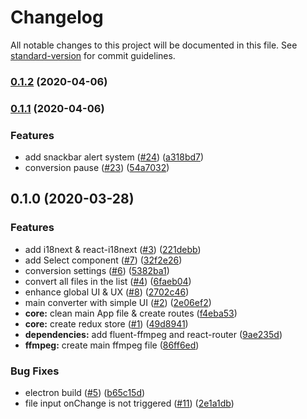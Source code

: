 # Changelog

All notable changes to this project will be documented in this file. See [standard-version](https://github.com/conventional-changelog/standard-version) for commit guidelines.

### [0.1.2](https://github.com/murgatt/material-converter/compare/v0.1.1...v0.1.2) (2020-04-06)

### [0.1.1](https://github.com/murgatt/material-converter/compare/v0.1.0...v0.1.1) (2020-04-06)


### Features

* add snackbar alert system ([#24](https://github.com/murgatt/material-converter/issues/24)) ([a318bd7](https://github.com/murgatt/material-converter/commit/a318bd75614fd323d2625a516727de17c17724f3))
* conversion pause ([#23](https://github.com/murgatt/material-converter/issues/23)) ([54a7032](https://github.com/murgatt/material-converter/commit/54a7032497c0b4af3e4a5fa67d02d46769d51e10))

## 0.1.0 (2020-03-28)


### Features

* add i18next & react-i18next ([#3](https://github.com/murgatt/material-converter/issues/3)) ([221debb](https://github.com/murgatt/material-converter/commit/221debb55d7f75a8ab810b2c80b1d4d63548af63))
* add Select component ([#7](https://github.com/murgatt/material-converter/issues/7)) ([32f2e26](https://github.com/murgatt/material-converter/commit/32f2e261a512e05c621dc0ccf1a71125d44f5c2e))
* conversion settings ([#6](https://github.com/murgatt/material-converter/issues/6)) ([5382ba1](https://github.com/murgatt/material-converter/commit/5382ba10227ce98b215efeaa21de2920e5b68f4f))
* convert all files in the list ([#4](https://github.com/murgatt/material-converter/issues/4)) ([6faeb04](https://github.com/murgatt/material-converter/commit/6faeb04181914a614cc8e71b771429d71997b00c))
* enhance global UI & UX ([#8](https://github.com/murgatt/material-converter/issues/8)) ([2702c46](https://github.com/murgatt/material-converter/commit/2702c46243dd8cc0d09606324a6c27160a3f0246))
* main converter with simple UI ([#2](https://github.com/murgatt/material-converter/issues/2)) ([2e06ef2](https://github.com/murgatt/material-converter/commit/2e06ef29026942964682ff6f8481b1b57cd6f090))
* **core:** clean main App file & create routes ([f4eba53](https://github.com/murgatt/material-converter/commit/f4eba538dc47b19c9adf69954bbc4c84ff1c3c91))
* **core:** create redux store ([#1](https://github.com/murgatt/material-converter/issues/1)) ([49d8941](https://github.com/murgatt/material-converter/commit/49d89419e143a5dac7564b90b5e2e6640df06fa8))
* **dependencies:** add fluent-ffmpeg and react-router ([9ae235d](https://github.com/murgatt/material-converter/commit/9ae235d84444fe98031ee035da7b14a20e7ba251))
* **ffmpeg:** create main ffmpeg file ([86ff6ed](https://github.com/murgatt/material-converter/commit/86ff6ed19fb4f554461e006569044831aaf613c7))


### Bug Fixes

* electron build ([#5](https://github.com/murgatt/material-converter/issues/5)) ([b65c15d](https://github.com/murgatt/material-converter/commit/b65c15d4d69ff86221c56c4643ed997c003459e0))
* file input onChange is not triggered ([#11](https://github.com/murgatt/material-converter/issues/11)) ([2e1a1db](https://github.com/murgatt/material-converter/commit/2e1a1db98b2cfa4e37ceb9379e79aa82ab07365b))
